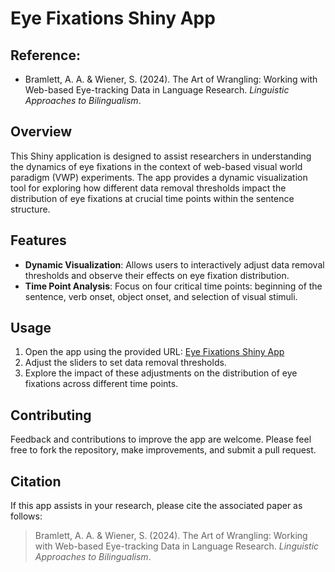 # Eye Fixations Shiny App

## Reference:
- Bramlett, A. A. & Wiener, S. (2024). The Art of Wrangling: Working with Web-based Eye-tracking Data in Language Research. *Linguistic Approaches to Bilingualism*.

## Overview
This Shiny application is designed to assist researchers in understanding the dynamics of eye fixations in the context of web-based visual world paradigm (VWP) experiments. The app provides a dynamic visualization tool for exploring how different data removal thresholds impact the distribution of eye fixations at crucial time points within the sentence structure.

## Features
- **Dynamic Visualization**: Allows users to interactively adjust data removal thresholds and observe their effects on eye fixation distribution.
- **Time Point Analysis**: Focus on four critical time points: beginning of the sentence, verb onset, object onset, and selection of visual stimuli.

## Usage
1. Open the app using the provided URL: [Eye Fixations Shiny App](https://adam-a-bramlett.shinyapps.io/Eye_Fixations_App/)
2. Adjust the sliders to set data removal thresholds.
3. Explore the impact of these adjustments on the distribution of eye fixations across different time points.

## Contributing
Feedback and contributions to improve the app are welcome. Please feel free to fork the repository, make improvements, and submit a pull request.

## Citation
If this app assists in your research, please cite the associated paper as follows:
> Bramlett, A. A. & Wiener, S. (2024). The Art of Wrangling: Working with Web-based Eye-tracking Data in Language Research. *Linguistic Approaches to Bilingualism*.

